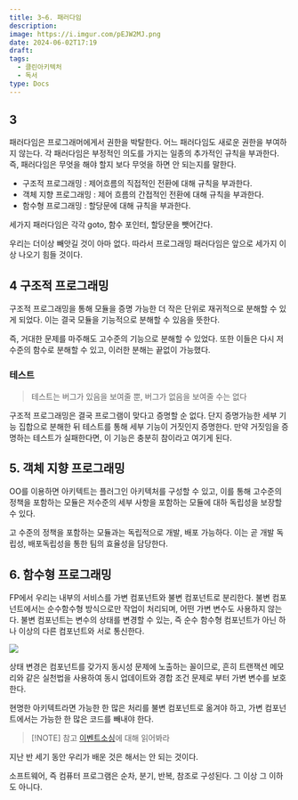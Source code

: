 ```yaml
---
title: 3~6. 패러다임
description:
image: https://i.imgur.com/pEJW2MJ.png
date: 2024-06-02T17:19
draft:
tags:
  - 클린아키텍처
  - 독서
type: Docs
---
```


## 3

패러다임은 프로그래머에게서 권한을 박탈한다. 어느 패러다임도 새로운 권한을 부여하지 않는다. 각 패러다임은 부정적인 의도를 가지는 일종의 추가적인 규칙을 부과한다. 즉, 패러다임은 무엇을 해야 할지 보다 무엇을 하면 안 되는지를 말한다.

- 구조적 프로그래밍 : 제어흐름의 직접적인 전환에 대해 규칙을 부과한다.
- 객체 지향 프로그래밍 : 제어 흐름의 간접적인 전환에 대해 규칙을 부과한다.
- 함수형 프로그래밍 : 할당문에 대해 규칙을 부과한다.

세가지 패러다임은 각각 goto, 함수 포인터, 할당문을 뺏어간다.

우리는 더이상 빼앗길 것이 아마 없다. 따라서 프로그래밍 패러다임은 앞으로 세가지 이상 나오기 힘들 것이다.

## 4 구조적 프로그래밍

구조적 프로그래밍을 통해 모듈을 증명 가능한 더 작은 단위로 재귀적으로 분해할 수 있게 되었다. 이는 결국 모듈을 기능적으로 분해할 수 있음을 뜻한다.

즉, 거대한 문제를 마주해도 고수준의 기능으로 분해할 수 있었다. 또한 이들은 다시 저수준의 함수로 분해할 수 있고, 이러한 분해는 끝없이 가능했다.

### 테스트

> 테스트는 버그가 있음을 보여줄 뿐, 버그가 없음을 보여줄 수는 없다

구조적 프로그래밍은 결국 프로그램이 맞다고 증명할 순 없다. 단지 증명가능한 세부 기능 집합으로 분해한 뒤 테스트를 통해 세부 기능이 거짓인지 증명한다. 만약 거짓임을 증명하는 테스트가 실패한다면, 이 기능은 충분히 참이라고 여기게 된다.

## 5. 객체 지향 프로그래밍

OO를 이용하면 아키텍트는 플러그인 아키텍처를 구성할 수 있고, 이를 통해 고수준의 정책을 포함하는 모듈은 저수준의 세부 사항을 포함하는 모듈에 대하 독립성을 보장할 수 있다.

고 수준의 정책을 포함하는 모듈과는 독립적으로 개발, 배포 가능하다. 이는 곧 개발 독립성, 배포독립성을 통한 팀의 효율성을 담당한다.

## 6. 함수형 프로그래밍

FP에서 우리는 내부의 서비스를 가변 컴포넌트와 불변 컴포넌트로 분리한다. 불변 컴포넌트에서는 순수함수형 방식으로만 작업이 처리되며, 어떤 가변 변수도 사용하지 않는다. 불변 컴포넌트는 변수의 상태를 변경할 수 있는, 즉 순수 함수형 컴포넌트가 아닌 하나 이상의 다른 컴포넌트와 서로 통신한다.

![](https://i.imgur.com/JykrhXL.png)

상태 변경은 컴포넌트를 갖가지 동시성 문제에 노출하는 꼴이므로, 흔히 트랜잭션 메모리와 같은 실천법을 사용하여 동시 업데이트와 경합 조건 문제로 부터 가변 변수를 보호한다.

현명한 아키텍트라면 가능한 한 많은 처리를 불변 컴포넌트로 옮겨야 하고, 가변 컴포넌트에서는 가능한 한 많은 코드를 빼내야 한다.

> [!NOTE] 참고
> [이벤트소싱](https://learn.microsoft.com/ko-kr/azure/architecture/patterns/event-sourcing)에 대해 읽어봐라

지난 반 세기 동안 우리가 배운 것은 해서는 안 되는 것이다.

소프트웨어, 즉 컴퓨터 프로그램은 순차, 분기, 반복, 참조로 구성된다. 그 이상 그 이하도 아니다.
